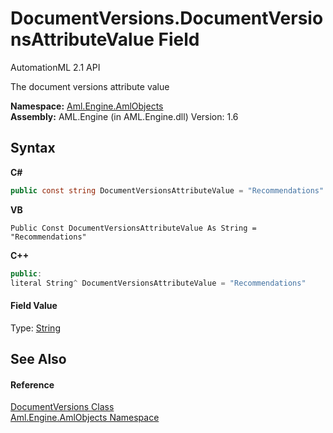 # DocumentVersions.DocumentVersionsAttributeValue Field
AutomationML 2.1 API 

The document versions attribute value

**Namespace:**&nbsp;<a href="N_Aml_Engine_AmlObjects">Aml.Engine.AmlObjects</a><br />**Assembly:**&nbsp;AML.Engine (in AML.Engine.dll) Version: 1.6

## Syntax

**C#**<br />
``` C#
public const string DocumentVersionsAttributeValue = "Recommendations"
```

**VB**<br />
``` VB
Public Const DocumentVersionsAttributeValue As String = "Recommendations"
```

**C++**<br />
``` C++
public:
literal String^ DocumentVersionsAttributeValue = "Recommendations"
```


#### Field Value
Type: <a href="https://docs.microsoft.com/dotnet/api/system.string" target="_parent" rel="noopener noreferrer">String</a>

## See Also


#### Reference
<a href="T_Aml_Engine_AmlObjects_DocumentVersions">DocumentVersions Class</a><br /><a href="N_Aml_Engine_AmlObjects">Aml.Engine.AmlObjects Namespace</a><br />